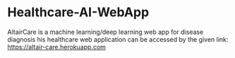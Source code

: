 # Healthcare-AI-WebApp
AltairCare is a machine learning/deep learning web app for disease diagnosis
his healthcare web application can be accessed by the given link: https://altair-care.herokuapp.com
